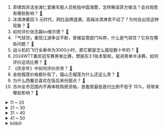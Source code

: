 1. 菲律宾非法坐滩仁爱礁军舰人员枪指中国海警，怎样解读菲方做法？会对局势有哪些影响？ [:link:](https://www.zhihu.com/question/657899021)
2. 冰淇淋重回 5 元时代，网红品牌退潮，高端冰淇淋卖不动了？为何会出现这种现象？ [:link:](https://www.zhihu.com/question/657904002)
3. 如何评价张志磊ko维尔德？ [:link:](https://www.zhihu.com/question/657889882)
4. 「气球贷」重现江湖争议不断，曾被监管部门叫停，什么是气球贷？它存在哪些问题？ [:link:](https://www.zhihu.com/question/657888790)
5. 战斗机的飞行全寿命为3000小时，那它都是怎么服役数十年的？ [:link:](https://www.zhihu.com/question/653335768)
6. 2024WTT重庆冠军赛男单比赛，樊振东3:1张本智和，挺进男单半决赛，如何评价这场比赛？ [:link:](https://www.zhihu.com/question/657906561)
7. 《庆余年》中如何评价庆帝？ [:link:](https://www.zhihu.com/question/657462843)
8. 金枕榴莲价格都扑街了，猫山王榴莲为什么还这么贵？ [:link:](https://www.zhihu.com/question/657916617)
9. 为什么西餐总喜欢在饭后来份甜点？ [:link:](https://www.zhihu.com/question/657329871)
10. 苏州全市范围内不再审核购房资格，首套房最低首付比例不低于 15%，将带来哪些影响？ [:link:](https://www.zhihu.com/question/657905025)
<details>
<summary>11 ~ 20</summary>

11. 《庆余年》里庆帝为什么不纳范若若为妃？ [:link:](https://www.zhihu.com/question/371498382)
12. 印度出现极端高温，大选中至少 19 名官员被热死，极端高温出现的原因是什么？还会造成哪些影响？ [:link:](https://www.zhihu.com/question/657887610)
13. 也门胡塞武装称使用导弹和无人机第二次袭击美「艾森豪威尔」号航母，这次情况如何？对红海局势有哪些影响？ [:link:](https://www.zhihu.com/question/657888938)
14. 如何看待蔚来 4-5 月突然爆单？背后原因有哪些？ [:link:](https://www.zhihu.com/question/657647048)
15. EDU邮箱在中国被滥用到什么程度？ [:link:](https://www.zhihu.com/question/45555005)
16. 詹蜜是因为什么喜欢詹姆斯？ [:link:](https://www.zhihu.com/question/657911741)
17. 都说美国去工业化了，那美国人都做什么工作啊? [:link:](https://www.zhihu.com/question/641603330)
18. 巴雷特对大宗师真的有用吗？庆余年2叶流云这一下让我十分怀疑？ [:link:](https://www.zhihu.com/question/657705637)
19. 董明珠称「打工人想要休闲可以辞职，我三十几年没休息过，觉得很幸福」，怎样看待她的观点？ [:link:](https://www.zhihu.com/question/657858559)
20. 一个普通家庭，一年存款多少算合理？ [:link:](https://www.zhihu.com/question/305723555)
</details>
<details>
<summary>21 ~ 30</summary>

21. 特斯拉 FSD 或将在中国引入订阅制，价格每月约711元人民币，你怎么看待此事？你会选择购买吗？ [:link:](https://www.zhihu.com/question/657755355)
22. 57 岁「高考钉子户」梁实备战第 28 次考试，目标锁定川大，称或是最后一次了，怎样看待他的坚持？ [:link:](https://www.zhihu.com/question/657810499)
23. 请分享一下你家宠物最可爱的照片？ [:link:](https://www.zhihu.com/question/653438997)
24. 如何评价INFJ? [:link:](https://www.zhihu.com/question/426053648)
25. 皇马又一次夺得欧冠，对C罗地位有什么影响? [:link:](https://www.zhihu.com/question/657867554)
26. 结合历史上继后那拉氏的真实经历，如懿传该怎么改才合理？ [:link:](https://www.zhihu.com/question/657741204)
27. 你见过的最离谱的外国人名音译是什么？ [:link:](https://www.zhihu.com/question/22516872)
28. 如何评价Mygo!!!!!这个乐队？ [:link:](https://www.zhihu.com/question/636442892)
29. 怎么让孩子懂得主动学习？ [:link:](https://www.zhihu.com/question/657427793)
30. 有哪些祝福高考的封神古诗词？ [:link:](https://www.zhihu.com/question/657221633)
</details>
<details>
<summary>31 ~ 40</summary>

31. 邻居不好相处，怎么解决？ [:link:](https://www.zhihu.com/question/654770267)
32. LLM（大语言模型）无法对数字进行准确运算的底层原因是什么？ [:link:](https://www.zhihu.com/question/654932431)
33. 盐的咸味从哪里来？还有哪些能产生「咸味」的物质？ [:link:](https://www.zhihu.com/question/657329862)
34. 摆脱精神内耗的最佳方法是什么？ [:link:](https://www.zhihu.com/question/651268196)
35. 跑步用的运动耳机有哪些值得推荐？ [:link:](https://www.zhihu.com/question/623709049)
36. 如何评价吴谨言、王星越主演的古装剧《墨雨云间》？ [:link:](https://www.zhihu.com/question/657897959)
37. 想入门胡塞尔哲学，有推荐的书单和阅读顺序吗？ [:link:](https://www.zhihu.com/question/584067577)
38. 5 月份北京二手房成交量增至 1.34 万套，同比增长 3.1%，如何解读这一数据？下半年走势如何？ [:link:](https://www.zhihu.com/question/657835671)
39. 学物理一定要上985吗？ [:link:](https://www.zhihu.com/question/657778142)
40. 有人能真正读完二十四史吗？ [:link:](https://www.zhihu.com/question/655502786)
</details>
<details>
<summary>41 ~ 50</summary>

41. 人要改变自己该干什么？ [:link:](https://www.zhihu.com/question/648649223)
42. 养老产业能否成为国家经济的新支柱？ [:link:](https://www.zhihu.com/question/657753538)
43. 新能源汽车纯电车型为什么没有变速箱设计？ [:link:](https://www.zhihu.com/question/657315962)
44. 如何评价电视剧《庆余年第二季》第 31-36 集？ [:link:](https://www.zhihu.com/question/657687502)
45. 为什么自行车的轮子又大又窄，电动车的轮子又小又宽？ [:link:](https://www.zhihu.com/question/657427157)
46. 你的童年有没有被骗着吃过哪些食物？留下了怎样的回忆？ [:link:](https://www.zhihu.com/question/656827628)
47. 感情中如何判断爱与不爱？ [:link:](https://www.zhihu.com/question/651636016)
48. 长大以后都明白了什么? [:link:](https://www.zhihu.com/question/654624988)
49. 《崩坏：星穹铁道》击破队遇上金人那种弱点无效的怎么办？ [:link:](https://www.zhihu.com/question/657704518)
50. 历史上的晋阳为什么总是军事集团的据点? [:link:](https://www.zhihu.com/question/616541133)
</details><details>
<summary>bilibili</summary>

</details>